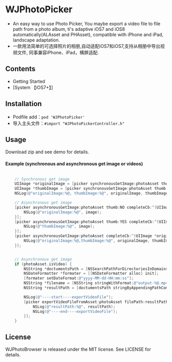 # WJPhotoPicker
* An easy way to use Photo Picker, You maybe export a video file to file path from a photo album, ti's adaptive iOS7 and iOS8 automatically(ALAsset and PHAsset), compatible with iPhone and iPad, landscape adaptation.
* 一款用法简单的可选择照片的相册,自动适配iOS7和iOS7,支持从相册中导出视频文件, 同事兼容iPhone、iPad，横屏适配.

## Contents
* Getting Started
* [System 【iOS7+】]

## Installation
* Podfile add：`pod 'WJPhotoPicker'` 
* 导入主头文件：`#import "WJPhotoPickerController.h"`

## Usage
Download zip and see demo for details.

#### Example (synchronous and asynchronous get image or videos)
```objective-c

    // Synchronous get image
    UIImage *originalImage = [picker synchronousGetImage:photoAsset thumb:NO];
    UIImage *thumbImage = [picker synchronousGetImage:photoAsset thumb:YES];
    NSLog(@"originalImage:%@, thumbImage:%@", originalImage, thumbImage);

    // Asynchronous get image
    [picker asynchronousGetImage:photoAsset thumb:NO completeCb:^(UIImage *image) {
        NSLog(@"originalImage:%@", image);
    }];
    [picker asynchronousGetImage:photoAsset thumb:YES completeCb:^(UIImage *image) {
        NSLog(@"thumbImage:%@", image);
    }];
    [picker asynchronousGetImage:photoAsset completeCb:^(UIImage *originalImage, UIImage *thumbImage) {
        NSLog(@"originalImage:%@,thumbImage:%@", originalImage, thumbImage);
    }];


    // Asynchronous get image
    if (photoAsset.isVideo) {
        NSString *doctumentsPath = [NSSearchPathForDirectoriesInDomains(NSDocumentDirectory, NSUserDomainMask, YES) lastObject];
        NSDateFormatter *formater = [[NSDateFormatter alloc] init];
        [formater setDateFormat:@"yyyy-MM-dd-HH:mm:ss"];
        NSString *filename = [NSString stringWithFormat:@"output-%@.mp4", [formater stringFromDate:[NSDate date]]];
        NSString *resultPath = [doctumentsPath stringByAppendingPathComponent:filename];

        NSLog(@"----start----exportVideoFile");
        [picker exportVideoFileFromAsset:photoAsset filePath:resultPath completeCb:^(NSString *errStr) {
            NSLog(@"resultPath:%@", resultPath);
            NSLog(@"----end----exportVideoFile");
        }];
    }

```

## License
WJPhotoBrowser is released under the MIT license. See LICENSE for details.
